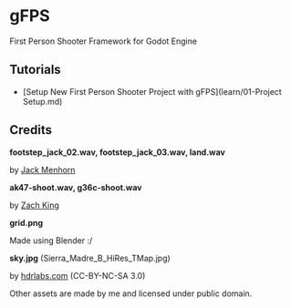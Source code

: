# gFPS
First Person Shooter Framework for Godot Engine

## Tutorials

- [Setup New First Person Shooter Project with gFPS](learn/01-Project Setup.md)

## Credits

**footstep_jack_02.wav, footstep_jack_03.wav, land.wav**

by [Jack Menhorn](https://opengameart.org/content/fps-placeholder-sounds)

**ak47-shoot.wav, g36c-shoot.wav**

by [Zach King](http://sweetsoundeffects.com/gun-pack-2/)

**grid.png**

Made using Blender :/

**sky.jpg** (Sierra_Madre_B_HiRes_TMap.jpg)

by [hdrlabs.com](http://www.hdrlabs.com/sibl/archive.html) (CC-BY-NC-SA 3.0)

Other assets are made by me and licensed under public domain.
